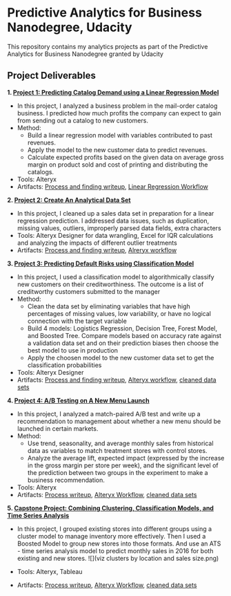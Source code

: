 # Predictive Analytics for Business Nanodegree, Udacity
This repository contains my analytics projects as part of the Predictive Analytics for Business Nanodegree granted by Udacity

## Project Deliverables
**1. [Project 1: Predicting Catalog Demand using a Linear Regression Model](https://github.com/grace-radetsky/Predictive-analytics-via-Udacity/tree/main/Project%201-%20Predicting%20Catalog%20Demand%20(using%20Linear%20Regression)/workflows)**
- In this project, I analyzed a business problem in the mail-order catalog business. I predicted how much profits the company can expect to gain from sending out a catalog to new customers.
- Method: 
  - Build a linear regression model with variables contributed to past revenues. 
  - Apply the model to the new customer data to predict revenues. 
  - Calculate expected profits based on the given data on average gross margin on product sold and cost of printing and distributing the catalogs.
- Tools: Alteryx
- Artifacts: [Process and finding writeup](https://github.com/grace-radetsky/Predictive-analytics-via-Udacity/blob/main/Project%201-%20Predicting%20Catalog%20Demand%20(using%20Linear%20Regression)/workflows/Project-1_Predicting-catalog-Demand.pdf), [Linear Regression Workflow](https://github.com/grace-radetsky/Predictive-analytics-via-Udacity/blob/main/Project%201-%20Predicting%20Catalog%20Demand%20(using%20Linear%20Regression)/workflows/linear%20regression%20workflow.yxmd)

**2. [Project 2: Create An Analytical Data Set](https://github.com/grace-radetsky/Predictive-analytics-via-Udacity/tree/main/Project%202%20-%20Data%20Wrangling)**
- In this project, I cleaned up a sales data set in preparation for a linear regression prediction. I addressed data issues, such as duplication, missing values, outliers, improperly parsed data fields, extra characters
- Tools: Alteryx Designer for data wrangling, Excel for IQR calculations and analyzing the impacts of different outlier treatments
- Artifacts: [Process and finding writeup](https://github.com/grace-radetsky/Predictive-analytics-via-Udacity/blob/main/Project%202%20-%20Data%20Wrangling/Project%202-Data%20Wrangling.pdf), [Alreryx workflow](https://github.com/grace-radetsky/Predictive-analytics-via-Udacity/tree/main/Project%202%20-%20Data%20Wrangling/workflows)

**3. [Project 3: Predicting Default Risks using Classification Model](https://github.com/grace-radetsky/Predictive-analytics-via-Udacity/tree/main/Project%203%20-%20Predicting%20Default%20Risks%20(Classification%20Models))**
- In this project, I used a classification model to algorithmically classify new customers on their creditworthiness. The outcome is a list of creditworthy customers submitted to the manager
- Method:
  - Clean the data set by eliminating variables that have high percentages of missing values, low variability, or have no logical connection with the target variable
  - Build 4 models: Logistics Regression, Decision Tree, Forest Model, and Boosted Tree. Compare models based on accuracy rate against a validation data set and on their prediction biases then choose the best model to use in production
  - Apply the choosen model to the new customer data set to get the classification probabilities
- Tools: Alteryx Designer
- Artifacts: [Process and finding writeup](https://github.com/grace-radetsky/Predictive-analytics-via-Udacity/blob/main/Project%203%20-%20Predicting%20Default%20Risks%20(Classification%20Models)/Project3_Predict%20Default%20Risk.pdf), [Alteryx workflow](https://github.com/grace-radetsky/Predictive-analytics-via-Udacity/tree/main/Project%203%20-%20Predicting%20Default%20Risks%20(Classification%20Models)/workflows), [cleaned data sets](https://github.com/grace-radetsky/Predictive-analytics-via-Udacity/tree/main/Project%203%20-%20Predicting%20Default%20Risks%20(Classification%20Models)/cleaned%20data%20sets)

**4. [Project 4: A/B Testing on A New Menu Launch](https://github.com/grace-radetsky/Predictive-analytics-via-Udacity/tree/main/Project%204%20-%20A:B%20Test%20a%20New%20Menu%20Launch)**
- In this project, I analyzed a match-paired A/B test and write up a recommendation to management about whether a new menu should be launched in certain markets.
- Method:
  - Use trend, seasonality, and average monthly sales from historical data as variables to match treatment stores with control stores. 
  - Analyze the average lift, expected impact (expressed by the increase in the gross margin per store per week), and the significant level of the prediction between two groups in the experiment to make a business recommendation.
- Tools: Alteryx
- Artifacts: [Process writeup](https://github.com/grace-radetsky/Predictive-analytics-via-Udacity/blob/main/Project%204%20-%20A:B%20Test%20a%20New%20Menu%20Launch/Project4_AB%20testing.pdf), [Alteryx Workflow](https://github.com/grace-radetsky/Predictive-analytics-via-Udacity/tree/main/Project%204%20-%20A:B%20Test%20a%20New%20Menu%20Launch/workflows), [cleaned data sets](https://github.com/grace-radetsky/Predictive-analytics-via-Udacity/tree/main/Project%204%20-%20A:B%20Test%20a%20New%20Menu%20Launch/cleaned%20data%20sets)

**5. [Capstone Project: Combining Clustering, Classification Models, and Time Series Analysis](https://github.com/grace-radetsky/Predictive-analytics-via-Udacity/tree/main/Capstone%20Project-Combine%20Predictive%20Techniques)**
- In this project, I grouped existing stores into different groups using a cluster model to manage inventory more effectively. Then I used a Boosted Model to group new stores into those formats. And use an ATS - time series analysis model to predict monthly sales in 2016 for both existing and new stores.
![](viz clusters by location and sales size.png)

- Tools: Alteryx, Tableau
- Artifacts: [Process writeup](https://github.com/grace-radetsky/Predictive-analytics-via-Udacity/blob/main/Capstone%20Project-Combine%20Predictive%20Techniques/Capstone%20Project%20Submission.pdf), [Alteryx Workflow](https://github.com/grace-radetsky/Predictive-analytics-via-Udacity/tree/main/Capstone%20Project-Combine%20Predictive%20Techniques/workflows), [cleaned data sets](https://github.com/grace-radetsky/Predictive-analytics-via-Udacity/tree/main/Capstone%20Project-Combine%20Predictive%20Techniques/cleaned%20data%20sets)
